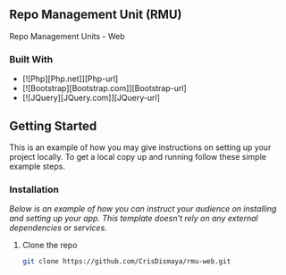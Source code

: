 <!-- ABOUT THE PROJECT -->
## Repo Management Unit (RMU)
Repo Management Units - Web

### Built With

* [![Php][Php.net]][Php-url]
* [![Bootstrap][Bootstrap.com]][Bootstrap-url]
* [![JQuery][JQuery.com]][JQuery-url]


<!-- GETTING STARTED -->
## Getting Started

This is an example of how you may give instructions on setting up your project locally.
To get a local copy up and running follow these simple example steps.

### Installation

_Below is an example of how you can instruct your audience on installing and setting up your app. This template doesn't rely on any external dependencies or services._

1. Clone the repo
   ```sh
   git clone https://github.com/CrisDismaya/rmu-web.git
   ```
